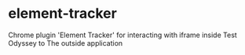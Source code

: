 # element-tracker
Chrome plugin 'Element Tracker' for interacting with iframe inside Test Odyssey to The outside application
